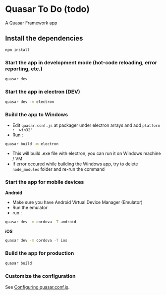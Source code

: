 # Quasar To Do (todo)

A Quasar Framework app

## Install the dependencies
```bash
npm install
```

### Start the app in development mode (hot-code reloading, error reporting, etc.)
```bash
quasar dev
```


### Start the app in electron (DEV)
```bash
quasar dev -m electron
```

### Build the app to Windows
- Edit `quasar.conf.js` at packager under electron arrays and add `platform : 'win32'`
- Run :
```bash
quasar build -m electron
```
- This will build .exe file with electron, you can run it on Windows machine / VM
- If error occured while building the Windows app, try to delete `node_modules` folder and re-run the command


### Start the app for mobile devices
**Android**
- Make sure you have Android Virtual Device Manager (Emulator)
- Run the emulator
- run :
```bash
quasar dev -m cordova -T android
```

**iOS**
```bash
quasar dev -m cordova -T ios
```


### Build the app for production
```bash
quasar build
```

### Customize the configuration
See [Configuring quasar.conf.js](https://quasar.dev/quasar-cli/quasar-conf-js).
